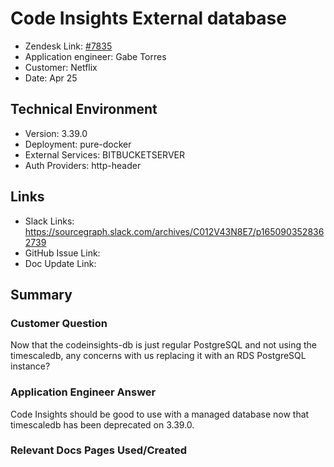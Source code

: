 # Code Insights External database <!-- Ticket Title  Hint: include keywords to make it searchable -->

- Zendesk Link: [#7835](https://sourcegraph.zendesk.com/agent/tickets/7835)
- Application engineer: Gabe Torres
- Customer: Netflix <!-- Redact if this contains personally identifying information -->
- Date: Apr 25

<!-- Data populated from integration, speak to Ben Gordon or Michael Bali if not working -->
<!-- During Internal team trial, fill missing data manually (we are waiting for all data to sync) -->

## Technical Environment
- Version: 3.39.0​
- Deployment: pure-docker
- External Services: BITBUCKETSERVER
- Auth Providers: http-header


## Links
<!-- Data for application engineer manual entry -->
- Slack Links: https://sourcegraph.slack.com/archives/C012V43N8E7/p1650903528362739 
- GitHub Issue Link:
- Doc Update Link:

## Summary
### Customer Question
Now that the codeinsights-db is just regular PostgreSQL and not using the timescaledb, any concerns with us replacing it with an RDS PostgreSQL instance? 

### Application Engineer Answer
Code Insights should be good to use with a managed database now that timescaledb has been deprecated on 3.39.0.

### Relevant Docs Pages Used/Created

<!-- Once complete, upload a copy to https://github.com/sourcegraph/support-tools-internal/tree/main/resolved-tickets as a .md file -->
<!-- Name the file 7835.md -->
